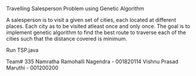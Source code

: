 Travelling Salesperson Problem using Genetic Algorithm

A salesperson is to visit a given set of cities, each located at different places. Each city as to be visited atleast once and only once. The goal is to implement genetic algorithm to find the best route to traverse each of the cities such that the distance covered is minimum. 

Run TSP.java

Team# 335
Namratha Ramohalli Nagendra - 001820114
Vishnu Prasad Maruthi - 001200200
